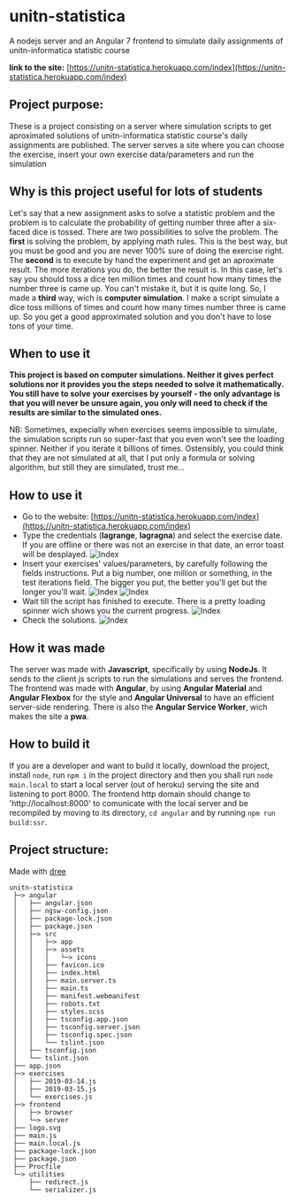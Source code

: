 # unitn-statistica
A nodejs server and an Angular 7 frontend to simulate daily assignments of unitn-informatica statistic course

__link to the site:__ [https://unitn-statistica.herokuapp.com/index](https://unitn-statistica.herokuapp.com/index)

## Project purpose:
These is a project consisting on a server where simulation scripts to get aproximated solutions of unitn-informatica statistic course's daily assignments are published. The server serves a site where you can choose the exercise, insert your own exercise data/parameters and run the simulation

## Why is this project useful for lots of students
Let's say that a new assignment asks to solve a statistic problem and the problem is to calculate the probability of getting number three after a six-faced dice is tossed. There are two possibilities to solve the problem. The **first** is solving the problem, by applying math rules. This is the best way, but you must be good and you are never 100% sure of doing the exercise right. The **second** is to execute by hand the experiment and get an aproximate result. The more iterations you do, the better the result is. In this case, let's say you should toss a dice ten million times and count how many times the number three is came up. You can't mistake it, but it is quite long. So, I made a **third** way, wich is **computer simulation**. I make a script simulate a dice toss millions of times and count how many times number three is came up. So you get a good approximated solution and you don't have to lose tons of your time.

## When to use it
**This project is based on computer simulations. Neither it gives perfect solutions nor it provides you the steps needed to solve it mathematically. You still have to solve your exercises by yourself - the only advantage is that you will never be unsure again, you only will need to check if the results are similar to the simulated ones.**

NB: Sometimes, expecially when exercises seems impossible to simulate, the simulation scripts run so super-fast that you even won't see the loading spinner. Neither if you iterate it billions of times. Ostensibly, you could think that they are not simulated at all, that I put only a formula or solving algorithm, but still they are simulated, trust me...

## How to use it

* Go to the website: [https://unitn-statistica.herokuapp.com/index](https://unitn-statistica.herokuapp.com/index)
* Type the credentials (__lagrange__, __lagragna__) and select the exercise date. If you are offline or there was not an exercise in that date, an error toast will be desplayed.
![Index](https://github.com/euberdeveloper/unitn-statistica/blob/master/doc/index.png)
* Insert your exercises' values/parameters, by carefully following the fields instructions. Put a big number, one million or something, in the test iterations field. The bigger you put, the better you'll get but the longer you'll wait.
![Index](https://github.com/euberdeveloper/unitn-statistica/blob/master/doc/exercise_form.png)
![Index](https://github.com/euberdeveloper/unitn-statistica/blob/master/doc/exercise_form_filled.png)
* Wait till the script has finished to execute. There is a pretty loading spinner wich shows you the current progress.
![Index](https://github.com/euberdeveloper/unitn-statistica/blob/master/doc/exercise_loading.png)
* Check the solutions.
![Index](https://github.com/euberdeveloper/unitn-statistica/blob/master/doc/exercise_solutions.png)

## How it was made
The server was made with **Javascript**, specifically by using **NodeJs**. It sends to the client js scripts to run the simulations and serves the frontend. The frontend was made with **Angular**, by using **Angular Material** and **Angular Flexbox** for the style and **Angular Universal** to have an efficient server-side rendering. There is also the **Angular Service Worker**, wich makes the site a **pwa**.

## How to build it
If you are a developer and want to build it locally, download the project, install `node`, run `npm i` in the project directory and then you shall run `node main.local` to start a local server (out of heroku) serving the site and listening to port 8000. The frontend http domain should change to 'http://localhost:8000' to comunicate with the local server and be recompiled by moving to its directory, `cd angular` and by running `npm run build:ssr`.

## Project structure:

Made with [dree](https://github.com/euberdeveloper/dree)

```
unitn-statistica
 ├─> angular
 │   ├── angular.json
 │   ├── ngsw-config.json
 │   ├── package-lock.json
 │   ├── package.json
 │   ├─> src
 │   │   ├─> app
 │   │   ├─> assets
 │   │   │   └─> icons
 │   │   ├── favicon.ico
 │   │   ├── index.html
 │   │   ├── main.server.ts
 │   │   ├── main.ts
 │   │   ├── manifest.webmanifest
 │   │   ├── robots.txt
 │   │   ├── styles.scss
 │   │   ├── tsconfig.app.json
 │   │   ├── tsconfig.server.json
 │   │   ├── tsconfig.spec.json
 │   │   └── tslint.json
 │   ├── tsconfig.json
 │   └── tslint.json
 ├── app.json
 ├─> exercises
 │   ├── 2019-03-14.js
 │   ├── 2019-03-15.js
 │   └── exercises.js
 ├─> frontend
 │   ├─> browser
 │   └─> server
 ├── logo.svg
 ├── main.js
 ├── main.local.js
 ├── package-lock.json
 ├── package.json
 ├── Procfile
 └─> utilities
     ├── redirect.js
     └── serializer.js
```
